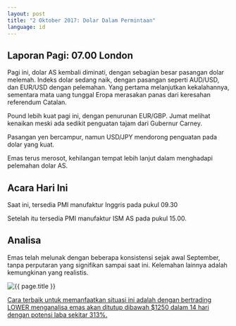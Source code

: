 ```yaml
---
layout: post
title: "2 Oktober 2017: Dolar Dalam Permintaan"
language: id
---
```

## Laporan Pagi: 07.00 London

Pagi ini, dolar AS kembali diminati, dengan sebagian besar pasangan dolar melemah. Indeks dolar sedang naik, dengan pasangan seperti AUD/USD, dan EUR/USD dengan pelemahan. Yang pertama melanjutkan kekalahannya, sementara mata uang tunggal Eropa merasakan panas dari keresahan referendum Catalan.

Pound lebih kuat pagi ini, dengan penurunan EUR/GBP. Jumat melihat kenaikan meski ada sedikit penguatan tajam dari Gubernur Carney.

Pasangan yen bercampur, namun USD/JPY mendorong penguatan pada dolar yang kuat.

Emas terus merosot, kehilangan tempat lebih lanjut dalam menghadapi pelemahan dolar AS.

## Acara Hari Ini

Saat ini, tersedia PMI manufaktur Inggris pada pukul 09.30

Setelah itu tersedia PMI manufaktur ISM AS pada pukul 15.00.

## Analisa

Emas telah melunak dengan beberapa konsistensi sejak awal September, tanpa perputaran yang signifikan sampai saat ini. Kelemahan lainnya adalah kemungkinan yang realistis.

<img src="{{ site.url }}/images/oct/id-02-oct-17.png" alt="{{ page.title }}" title="{{ page.title }}">

<a href="%LINK%%?currency=USD&market=metals&underlying=frxXAUUSD&formname=higherlower&duration_amount=14&duration_units=d&expiry_type=duration&barrier=1250&amount=10&amount_type=payout&s=1" target="_blank">Cara terbaik untuk memanfaatkan situasi ini adalah dengan bertrading LOWER menganalisa emas akan ditutup dibawah $1250 dalam 14 hari dengan potensi laba sekitar 313%.</a>